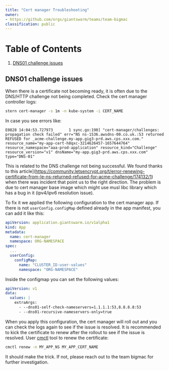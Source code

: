 ```yaml
---
title: "Cert manager Troubleshooting"
owner:
- https://github.com/orgs/giantswarm/teams/team-bigmac
classification: public
---
```


# Table of Contents
1. [DNS01 challenge issues](#dns01)

## DNS01 challenge issues

When there is a certificate not becoming ready, it is often due to the DNS/HTTP challenge not being completed. Check the cert manager controller logs:

```bash
stern cert-manager -s 1m -n kube-system -i CERT_NAME
```

In case you see errors like:

```
E0828 14:04:53.727973       1 sync.go:190] "cert-manager/challenges: propagation check failed" err="NS ns-1536.awsdns-00.co.uk.:53 returned REFUSED for _acme-challenge.my-app.gig3-prd.aws.cps.xxx.com." resource_name="my-app-cert-h8qxc-3214626457-1657644764" resource_namespace="aaa-prod-application" resource_kind="Challenge" resource_version="v1" dnsName="my-app.gig3-prd.aws.cps.xxx.com" type="DNS-01"
```

This is related to the DNS challenge not being successful. We found thanks to this article](https://community.letsencrypt.org/t/error-renewing-certificate-from-le-ns-returned-refused-for-acme-challenge/174132/1) when there was incident that point us to the right direction. The problem is due to cert manager base image which might use musl libc library which has a bug in it (ipv4/ipv6 resolution issue).

To fix it we applied the following configuration to the cert manager app. If there is not `userConfig.configMap` defined already in the app manifest, you can add it like this:

```yaml
apiVersion: application.giantswarm.io/v1alpha1
kind: App
metadata:
  name: cert-manager
  namespace: ORG-NAMESPACE
spec:
  ...
  userConfig:
    configMap:
      name: "CLUSTER_ID-user-values"
      namespace: "ORG-NAMESPACE"
```

Inside the configmap you can set the following values:

```yaml
apiVersion: v1
data:
  values: |
    extraArgs:
      - --dns01-self-check-nameservers=1.1.1.1:53,8.8.8.8:53
      - --dns01-recursive-nameservers-only=true
```

When you apply this configuration, the cert manager will roll out and you can check the logs again to see if the issue is resolved. It is recommended to kick the certificate to renew after the rollout to see if the issue is resolved. User [cmctl](https://github.com/cert-manager/cmctl/) tool to renew the certificate:

```bash
cmctl renew -n MY_APP_NS MY_APP_CERT_NAME
```

It should make the trick. If not, please reach out to the team bigmac for further investigation.
